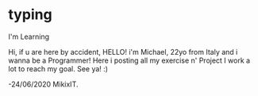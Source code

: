 # typing
I'm Learning

Hi, if u are here by accident, HELLO! i'm Michael, 22yo from Italy and i wanna be a Programmer! 
Here i posting all my exercise n' Project
I work a lot to reach my goal.
See ya! :)


-24/06/2020 MikixIT.
